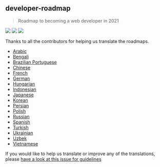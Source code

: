 ## developer-roadmap
> Roadmap to becoming a web developer in 2021

[![](https://img.shields.io/badge/-Roadmaps%20-0a0a0a.svg?style=flat&colorA=0a0a0a)](http://roadmap.sh)
[![](https://img.shields.io/badge/-Guides-0a0a0a.svg?style=flat&colorA=0a0a0a)](http://roadmap.sh/guides)
[![](https://img.shields.io/badge/%E2%9D%A4-YouTube%20Channel-0a0a0a.svg?style=flat&colorA=0a0a0a)](https://www.youtube.com/channel/UCA0H2KIWgWTwpTFjSxp0now?sub_confirmation=1)

Thanks to all the contributors for helping us translate the roadmaps.

* [Arabic](./arabic)
* [Bengali](./bengali)
* [Brazilian Portuguese](./portuguese)
* [Chinese](./chinese)
* [French](./french)
* [German](./german)
* [Hungarian](./hungarian)
* [Indonesian](./indonesian)
* [Japanese](./japanese)
* [Korean](./korean)
* [Persian](./persian)
* [Polish](./polish)
* [Russian](./russian)
* [Spanish](./spanish)
* [Turkish](./turkish)
* [Ukrainian](./ukrainian)
* [Uzbek](./uzbek)
* [Vietnamese](./vietnamese)


If you would like to help us translate or improve any of the translations, please [have a look at this issue for guidelines](https://github.com/kamranahmedse/developer-roadmap/issues/669)
